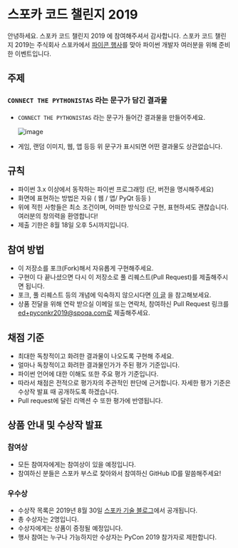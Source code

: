 # 스포카 코드 챌린지 2019

안녕하세요. 스포카 코드 챌린지 2019 에 참여해주셔서 감사합니다. 스포카 코드 챌린지 2019는 주식회사 스포카에서 [파이콘 행사][0]를 맞아 파이썬 개발자 여러분을 위해 준비한 이벤트입니다.

## 주제

### `CONNECT THE PYTHONISTAS` 라는 문구가 담긴 결과물
* `CONNECT THE PYTHONISTAS` 라는 문구가 들어간 결과물을 만들어주세요.

  ![image](https://user-images.githubusercontent.com/22957868/61261228-18023980-a7bc-11e9-8c61-3fb684179e2d.png)
* 게임, 랜덤 이미지, 웹, 앱 등등 위 문구가 표시되면 어떤 결과물도 상관없습니다.

## 규칙

* 파이썬 3.x 이상에서 동작하는 파이썬 프로그래밍 (단, 버전을 명시해주세요)
* 화면에 표현하는 방법은 자유 ( 웹 / 앱/ PyQt 등등 )
* 위에 적힌 사항들은 최소 조건이며, 어떠한 방식으로 구현, 표현하셔도 괜찮습니다. 여러분의 창의력을 환영합니다!
* 제출 기한은 8월 18일 오후 5시까지입니다.

## 참여 방법

* 이 저장소를 포크(Fork)해서 자유롭게 구현해주세요.
* 구현이 다 끝나셨으면 다시 이 저장소로 풀 리퀘스트(Pull Request)를 제출해주시면 됩니다.
* 포크, 풀 리퀘스트 등의 개념에 익숙하지 않으시다면 [이 글][1] 을 참고해보세요.
* 상품 전달을 위해 연락 받으실 이메일 또는 연락처, 참여하신 Pull Request 링크를 ed+pyconkr2019@spoqa.com로 제출해주세요.

## 채점 기준

* 최대한 독창적이고 화려한 결과물이 나오도록 구현해 주세요.
* 얼마나 독창적이고 화려한 결과물인가가 주된 평가 기준입니다.
* 파이썬 언어에 대한 이해도 또한 주요 평가 기준입니다.
* 따라서 채점은 전적으로 평가자의 주관적인 판단에 근거합니다. 자세한 평가 기준은 수상작 발표 때 공개하도록 하겠습니다.
* Pull request에 달린 리액션 수 또한 평가에 반영됩니다.


## 상품 안내 및 수상작 발표

### 참여상

* 모든 참여자에게는 참여상이 있을 예정입니다.
* 참여하신 분들은 스포카 부스로 찾아와서 참여하신 GitHub ID를 말씀해주세요!

### 우수상

* 수상작 목록은 2019년 8월 30일 [스포카 기술 블로그][2]에서 공개됩니다.
* 총 수상자는 2명입니다.
* 수상자에게는 상품이 증정될 예정입니다.
* 행사 참여는 누구나 가능하지만 수상자는 PyCon 2019 참가자로 제한합니다.

[0]: https://www.pycon.kr/
[1]: https://help.github.com/articles/using-pull-requests/
[2]: https://spoqa.github.io/
